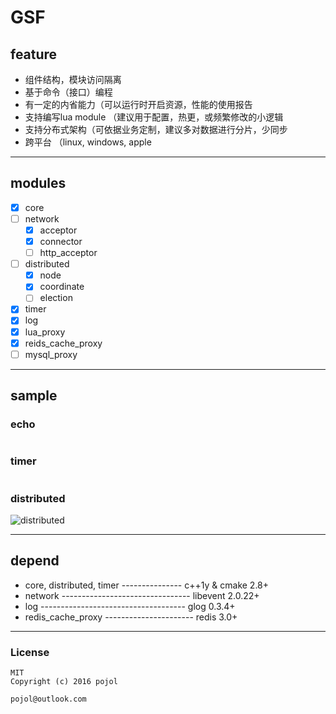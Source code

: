 # GSF

## feature
- 组件结构，模块访问隔离
- 基于命令（接口）编程
- 有一定的内省能力（可以运行时开启资源，性能的使用报告
- 支持编写lua module （建议用于配置，热更，或频繁修改的小逻辑
- 支持分布式架构（可依据业务定制，建议多对数据进行分片，少同步
- 跨平台 （linux, windows, apple

***
## modules
- [x] core
- [ ] network
    - [x] acceptor
    - [x] connector
    - [ ] http_acceptor
- [ ] distributed
    - [x] node
    - [x] coordinate
    - [ ] election
- [x] timer
- [x] log
- [x] lua_proxy
- [x] reids_cache_proxy
- [ ] mysql_proxy

***
## sample
### echo
```c++

```

### timer
```c++

```

### distributed
![distributed](http://img.hb.aicdn.com/da102d9f94fe7d8c5c6e20908987d09df2e1b647d5da-xs5RoL_fw658)

***
## depend
- core, distributed, timer --------------- c++1y & cmake 2.8+
- network -------------------------------- libevent 2.0.22+
- log ------------------------------------ glog 0.3.4+
- redis_cache_proxy ---------------------- redis 3.0+

***
### License
	MIT
	Copyright (c) 2016 pojol
	
	pojol@outlook.com
